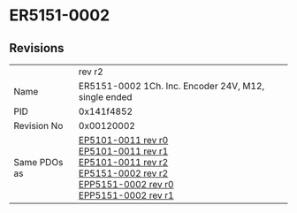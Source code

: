 # ER5151-0002

## Revisions
<table>
<tr>
<td></td>
<td>rev r2</td>
</tr>
<tr>
<td>Name</td>
<td>ER5151-0002 1Ch. Inc. Encoder 24V, M12, single ended</td>
</tr>
<tr>
<td>PID</td>
<td>0x141f4852</td>
</tr>
<tr>
<td>Revision No</td>
<td>0x00120002</td>
</tr>
<tr>
<td>Same PDOs as</td>
<td><a href="EP5101-0011.md">EP5101-0011 rev r0</a><br/><a href="EP5101-0011.md">EP5101-0011 rev r1</a><br/><a href="EP5101-0011.md">EP5101-0011 rev r2</a><br/><a href="EP5151-0002.md">EP5151-0002 rev r2</a><br/><a href="EPP5151-0002.md">EPP5151-0002 rev r0</a><br/><a href="EPP5151-0002.md">EPP5151-0002 rev r1</a></td>
</tr>
</table>
